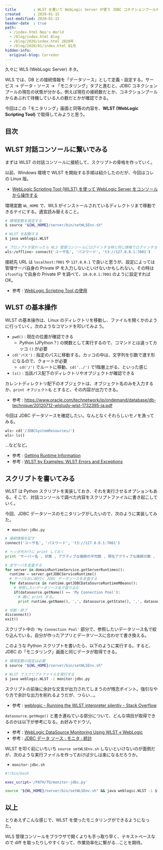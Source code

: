 ```yaml
---
title        : WLST を書いて WebLogic Server が使う JDBC コネクションプールのモニタリングをしてみた
created      : 2020-01-15
last-modified: 2020-01-15
header-date  : true
path:
  - /index.html Neo's World
  - /blog/index.html Blog
  - /blog/2020/index.html 2020年
  - /blog/2020/01/index.html 01月
hidden-info:
  original-blog: Corredor
---
```


久々に WLS (WebLogic Server) ネタ。

WLS では、DB との接続情報を「データソース」として定義・設定する。サービス → データ・ソース → 「モニタリング」タブと進むと、JDBC コネクションプールの現在の状態が分かる。例えば現在の接続数だとか、コネクションプールからあぶれて待機している人の数だとかが確認できる。

今回はこの「モニタリング」画面と同等の内容を、**WLST (WebLogic Scripting Tool)** で取得してみようと思う。

## 目次

## WLST 対話コンソールに繋いでみる

まずは WLST の対話コンソールに接続して、スクリプトの骨格を作っていく。

以前、Windows 環境で WLST を開始する手順は紹介したのだが、今回はコレの Linux 版。

- [WebLogic Scripting Tool (WLST) を使って WebLogic Server をコンソールから操作する](/blog/2016/09/26-01.html)

環境変数 `WL_HOME` で、WLS がインストールされているディレクトリまで移動できるテイにする。適宜読み替えること。

```bash
# 環境変数を設定する
$ source "${WL_HOME}/server/bin/setWLSEnv.sh"

# WLST を起動する
$ java weblogic.WLST

# プロンプトが変わったら WLS 管理コンソールにログインする時と同じ情報でログインする
wls:/offline> connect('ユーザ名', 'パスワード', 't3://127.0.0.1:7001')
```

接続先 URL は `localhost:7001` や `127.0.0.1` で良いと思うが、設定によっては管理サーバ自身の Private IP を入力しないといけないかもしれない。その時は `ifconfig` で自身の Private IP を調べて、`10.0.0.1:7001` のように設定すれば OK。

- 参考 : [WebLogic Scripting Tool の使用](http://otndnld.oracle.co.jp/document/products/wls/docs90/config_scripting/using_WLST.html)

## WLST の基本操作

WLST の基本操作は、Linux のディレクトリを移動し、ファイルを開くかのように行っていく。次のようなコマンドを叩いてみよう。

- `pwd()` : 現在の位置が確認できる
  - Python (JPython？) の関数として実行するので、コマンドとは違ってカッコ `()` が必要
- `cd('パス')` : 指定のパスに移動する。カッコの中は、文字列を引数で渡す形になるので、クォートが必要
  - `cd('/')` でルートに移動、`cd('../')` で1階層上がる、といった感じ
- `ls()` : 当該パス配下のディレクトリやオブジェクトが確認できる

カレントディレクトリ配下のオブジェクトは、オブジェクト名のみを入力するか、`print オブジェクト名` とすると、その内容が出力できる。

- 参考 : <https://www.oracle.com/technetwork/jp/ondemand/database/db-technique/20120712-wlstudy-wlst-1732395-ja.pdf>

今回は JDBC データソースを確認したい。なんとなくそれらしいモノを漁ってみる。

```bash
wls> cd('/JDBCSystemResources/')
wls> ls()
```

…などなど。

- 参考 : [Getting Runtime Information](https://docs.oracle.com/cd/E29542_01/web.1111/e13715/monitoring.htm)
- 参考 : [WLST by Examples: WLST Errors and Exceptions](https://wlstbyexamples.blogspot.com/2010/01/wlst-errors-and-exceptions.html)

## スクリプトを書いてみる

WLST は Python スクリプトを実装しておき、それを実行させるオプションもある。そこで、対話コンソールで調べた内容をスクリプトファイルに書き起こしていく。

今回、JDBC データソースのモニタリングがしたいので、次のように実装してみた。

- `monitor-jdbc.py`

```python
# 接続情報を記す
connect('ユーザ名', 'パスワード', 't3://127.0.0.1:7001')

# ヘッダ代わりに print しておく
print 'サーバー名 , 状態 , アクティブな接続の平均数 , 現在アクティブな接続の数 , アクティブな接続の最大数 , 接続待機の現在数 , 接続待機の最大数 , 現在の容量'

# 全サーバを走査する
for server in domainRuntimeService.getServerRuntimes():
  runtime = server.getJDBCServiceRuntime()
  # サーバ1台に紐付く JDBC データソースを走査する
  for datasource in runtime.getJDBCDataSourceRuntimeMBeans():
    # 参照したいデータソース名で絞り込む
    if(datasource.getName() == 'My Connection Pool'):
      # 雑に print する…
      print runtime.getName(), ',', datasource.getState(), ',', datasource.getActiveConnectionsAverageCount(), ',', datasource.getActiveConnectionsCurrentCount(), ',', datasource.getActiveConnectionsHighCount(), ',', datasource.getWaitingForConnectionCurrentCount(), ',', datasource.getWaitingForConnectionHighCount(), ',', datasource.getCurrCapacity()

# 切断・終了
disconnect()
exit()
```

スクリプト中の `'My Connection Pool'` 部分で、参照したいデータソース名で絞り込んでいる。自分が作ったアプリとデータソースに合わせて書き換える。

このような Python スクリプトを書いたら、以下のように実行する。すると、JDBC の「モニタリング」画面と同じデータが取得できる。

```bash
# 環境変数の設定は必要
$ source "${WL_HOME}/server/bin/setWLSEnv.sh"

# WLST でスクリプトファイルを実行する
$ java weblogic.WLST -i monitor-jdbc.py
```

スクリプトの前後に余計な文言が出力されてしまうのが残念ポイント。強引なやり方で余計な出力を削れるようだが、つらい…。

- 参考 : [weblogic - Running the WLST interpreter silently - Stack Overflow](https://stackoverflow.com/questions/21831434/running-the-wlst-interpreter-silently)

`datasource.getHoge()` と書き連ねている部分について、どんな項目が取得できるのかは以下が参考になる。お好みでドウゾ。

- 参考 : [WebLogic DataSource Monitoring Using WLST « WebLogic](http://middlewaremagic.com/weblogic/?p=4917)
- 参考 : [JDBC データ ソース : モニタ : 統計](http://otndnld.oracle.co.jp/document/products/wls/docs92/ConsoleHelp/pagehelp/JDBCjdbcdatasourcesjdbcdatasourcemonitorstatisticstitle.html)

WLST を叩く前にいちいち `source setWLSEnv.sh` しないといけないのが面倒だが、次のような実行ファイルを作っておけば少しは楽になるだろうか。

- `monitor-jdbc.sh`

```bash
#!/bin/bash

exec_script='/PATH/TO/monitor-jdbc.py'

source "${WL_HOME}/server/bin/setWLSEnv.sh" && java weblogic.WLST -i ${exec_script}"
```

## 以上

とりあえずこんな感じで、WLST を使ったモニタリングができるようになった。

WLS 管理コンソールをブラウザで開くよりも手っ取り早く、テキストベースなので diff を取ったりしやすくなって、作業効率化に繋がる…ことを期待。
